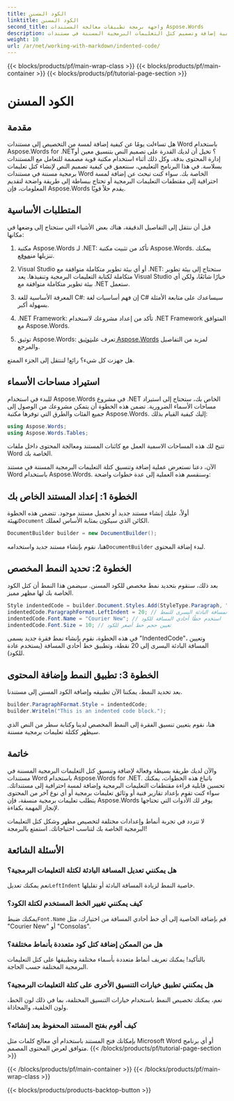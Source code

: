 ```yaml
---
title: الكود المسنن
linktitle: الكود المسنن
second_title: واجهة برمجة تطبيقات معالجة المستندات Aspose.Words
description: تعرف على كيفية إضافة وتصميم كتل التعليمات البرمجية المسننة في مستندات Word باستخدام Aspose.Words for .NET من خلال هذا البرنامج التعليمي المفصل خطوة بخطوة.
weight: 10
url: /ar/net/working-with-markdown/indented-code/
---
```


{{< blocks/products/pf/main-wrap-class >}}
{{< blocks/products/pf/main-container >}}
{{< blocks/products/pf/tutorial-page-section >}}

# الكود المسنن

## مقدمة

هل تساءلت يومًا عن كيفية إضافة لمسة من التخصيص إلى مستندات Word باستخدام Aspose.Words for .NET؟ تخيل أن لديك القدرة على تصميم النص بتنسيق معين أو إدارة المحتوى بدقة، وكل ذلك أثناء استخدام مكتبة قوية مصممة للتعامل مع المستندات بسلاسة. في هذا البرنامج التعليمي، سنتعمق في كيفية تصميم النص لإنشاء كتل تعليمات برمجية مسننة في مستندات Word الخاصة بك. سواء كنت تبحث عن إضافة لمسة احترافية إلى مقتطفات التعليمات البرمجية أو تحتاج ببساطة إلى طريقة واضحة لتقديم المعلومات، فإن Aspose.Words يقدم حلاً قويًا.

## المتطلبات الأساسية

قبل أن ننتقل إلى التفاصيل الدقيقة، هناك بعض الأشياء التي ستحتاج إلى وضعها في مكانها:

1.  مكتبة Aspose.Words لـ .NET: تأكد من تثبيت مكتبة Aspose.Words. يمكنك تنزيلها من[موقع](https://releases.aspose.com/words/net/).
   
2. Visual Studio أو أي بيئة تطوير متكاملة متوافقة مع .NET: ستحتاج إلى بيئة تطوير متكاملة لكتابة التعليمات البرمجية وتنفيذها. يعد Visual Studio خيارًا شائعًا، ولكن أي بيئة تطوير متكاملة متوافقة مع .NET ستعمل.
   
3. المعرفة الأساسية للغة C#: إن فهم أساسيات لغة C# سيساعدك على متابعة الأمثلة بسهولة أكبر.

4. .NET Framework: تأكد من إعداد مشروعك لاستخدام .NET Framework المتوافق مع Aspose.Words.

5.  توثيق Aspose.Words: تعرف على[توثيق Aspose.Words](https://reference.aspose.com/words/net/) لمزيد من التفاصيل والمرجع.

هل جهزت كل شيء؟ رائع! لننتقل إلى الجزء الممتع.

## استيراد مساحات الأسماء

للبدء في استخدام Aspose.Words في مشروع .NET الخاص بك، ستحتاج إلى استيراد مساحات الأسماء الضرورية. تضمن هذه الخطوة أن يتمكن مشروعك من الوصول إلى جميع الفئات والطرق التي توفرها مكتبة Aspose.Words. إليك كيفية القيام بذلك:

```csharp
using Aspose.Words;
using Aspose.Words.Tables;
```

تتيح لك هذه المساحات الاسمية العمل مع كائنات المستند ومعالجة المحتوى داخل ملفات Word الخاصة بك.

الآن، دعنا نستعرض عملية إضافة وتنسيق كتلة التعليمات البرمجية المسننة في مستند Word باستخدام Aspose.Words. وسنقسم هذه العملية إلى عدة خطوات واضحة:

## الخطوة 1: إعداد المستند الخاص بك

 أولاً، عليك إنشاء مستند جديد أو تحميل مستند موجود. تتضمن هذه الخطوة تهيئة`Document` الكائن الذي سيكون بمثابة الأساس لعملك.

```csharp
DocumentBuilder builder = new DocumentBuilder();
```

هنا، نقوم بإنشاء مستند جديد واستخدامه`DocumentBuilder` لبدء إضافة المحتوى.

## الخطوة 2: تحديد النمط المخصص

بعد ذلك، سنقوم بتحديد نمط مخصص للكود المسنن. سيضمن هذا النمط أن كتل الكود الخاصة بك لها مظهر مميز. 

```csharp
Style indentedCode = builder.Document.Styles.Add(StyleType.Paragraph, "IndentedCode");
indentedCode.ParagraphFormat.LeftIndent = 20; // تعيين المسافة البادئة اليسرى للنمط
indentedCode.Font.Name = "Courier New"; // استخدم خطًا أحادي المسافة للكود
indentedCode.Font.Size = 10; // تعيين حجم خط أصغر للكود
```

في هذه الخطوة، نقوم بإنشاء نمط فقرة جديد يسمى "IndentedCode"، وتعيين المسافة البادئة اليسرى إلى 20 نقطة، وتطبيق خط أحادي المسافة (يستخدم عادة للكود).

## الخطوة 3: تطبيق النمط وإضافة المحتوى

بعد تحديد النمط، يمكننا الآن تطبيقه وإضافة الكود المسنن إلى مستندنا.

```csharp
builder.ParagraphFormat.Style = indentedCode;
builder.Writeln("This is an indented code block.");
```

هنا، نقوم بتعيين تنسيق الفقرة إلى النمط المخصص لدينا وكتابة سطر من النص الذي سيظهر ككتلة تعليمات برمجية مسننة.

## خاتمة

والآن لديك طريقة بسيطة وفعالة لإضافة وتنسيق كتل التعليمات البرمجية المسننة في مستندات Word باستخدام Aspose.Words for .NET. باتباع هذه الخطوات، يمكنك تحسين قابلية قراءة مقتطفات التعليمات البرمجية وإضافة لمسة احترافية إلى مستنداتك. سواء كنت تقوم بإعداد تقارير فنية أو وثائق تعليمات برمجية أو أي نوع آخر من المحتوى يتطلب تعليمات برمجية منسقة، فإن Aspose.Words يوفر لك الأدوات التي تحتاجها لإنجاز المهمة بكفاءة.

لا تتردد في تجربة أنماط وإعدادات مختلفة لتخصيص مظهر وشكل كتل التعليمات البرمجية الخاصة بك لتناسب احتياجاتك. استمتع بالبرمجة!

## الأسئلة الشائعة

### هل يمكنني تعديل المسافة البادئة لكتلة التعليمات البرمجية؟  
 نعم يمكنك تعديل`LeftIndent` خاصية النمط لزيادة المسافة البادئة أو تقليلها.

### كيف يمكنني تغيير الخط المستخدم لكتلة الكود؟  
 يمكنك ضبط`Font.Name` قم بإضافة الخاصية إلى أي خط أحادي المسافة من اختيارك، مثل "Courier New" أو "Consolas".

### هل من الممكن إضافة كتل كود متعددة بأنماط مختلفة؟  
بالتأكيد! يمكنك تعريف أنماط متعددة بأسماء مختلفة وتطبيقها على كتل التعليمات البرمجية المختلفة حسب الحاجة.

### هل يمكنني تطبيق خيارات التنسيق الأخرى على كتلة التعليمات البرمجية؟  
نعم، يمكنك تخصيص النمط باستخدام خيارات التنسيق المختلفة، بما في ذلك لون الخط، ولون الخلفية، والمحاذاة.

### كيف أقوم بفتح المستند المحفوظ بعد إنشائه؟  
بإمكانك فتح المستند باستخدام أي معالج كلمات مثل Microsoft Word أو أي برنامج متوافق لعرض المحتوى المصمم.
{{< /blocks/products/pf/tutorial-page-section >}}

{{< /blocks/products/pf/main-container >}}
{{< /blocks/products/pf/main-wrap-class >}}

{{< blocks/products/products-backtop-button >}}
